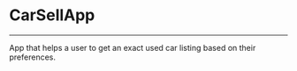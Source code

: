 # CarSellApp

***

App that helps a user to get an exact used car listing based on their preferences.

